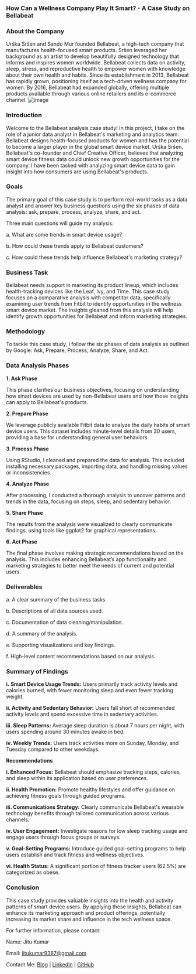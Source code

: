 ### How Can a Wellness Company Play It Smart? - A Case Study on Bellabeat

### About the Company
Urška Sršen and Sando Mur founded Bellabeat, a high-tech company that manufactures health-focused smart products. Sršen leveraged her background as an artist to develop beautifully designed technology that informs and inspires women worldwide. Bellabeat collects data on activity, sleep, stress, and reproductive health to empower women with knowledge about their own health and habits. Since its establishment in 2013, Bellabeat has rapidly grown, positioning itself as a tech-driven wellness company for women. By 2016, Bellabeat had expanded globally, offering multiple products available through various online retailers and its e-commerce channel.
![image](https://github.com/jicsjitu/Bellabeat_Case_Study/assets/162569175/f1d37928-7d7f-439b-bbfb-6a76523bb166)

### Introduction
Welcome to the Bellabeat analysis case study! In this project, I take on the role of a junior data analyst in Bellabeat's marketing and analytics team. Bellabeat designs health-focused products for women and has the potential to become a larger player in the global smart device market. Urška Sršen, Bellabeat's co-founder and Chief Creative Officer, believes that analyzing smart device fitness data could unlock new growth opportunities for the company. I have been tasked with analyzing smart device data to gain insight into how consumers are using Bellabeat's products.

### Goals
The primary goal of this case study is to perform real-world tasks as a data analyst and answer key business questions using the six phases of data analysis: ask, prepare, process, analyze, share, and act.

Three main questions will guide my analysis:

a. What are some trends in smart device usage?

b. How could these trends apply to Bellabeat customers?

c. How could these trends help influence Bellabeat's marketing strategy?

### Business Task
Bellabeat needs support in marketing its product lineup, which includes health-tracking devices like the Leaf, Ivy, and Time. This case study focuses on a comparative analysis with competitor data, specifically examining user trends from Fitbit to identify opportunities in the wellness smart device market. The insights gleaned from this analysis will help identify growth opportunities for Bellabeat and inform marketing strategies.

### Methodology
To tackle this case study, I follow the six phases of data analysis as outlined by Google: Ask, Prepare, Process, Analyze, Share, and Act.

### Data Analysis Phases

**1. Ask Phase**
   
This phase clarifies our business objectives, focusing on understanding how smart devices are used by non-Bellabeat users and how those insights can apply to Bellabeat's products.

**2. Prepare Phase**

We leverage publicly available Fitbit data to analyze the daily habits of smart device users. This dataset includes minute-level details from 30 users, providing a base for understanding general user behaviors.

**3. Process Phase**

Using RStudio, I cleaned and prepared the data for analysis. This included installing necessary packages, importing data, and handling missing values or inconsistencies.

**4. Analyze Phase**

After processing, I conducted a thorough analysis to uncover patterns and trends in the data, focusing on steps, sleep, and sedentary behavior.

**5. Share Phase**

The results from the analysis were visualized to clearly communicate findings, using tools like ggplot2 for graphical representations.

**6. Act Phase**

The final phase involves making strategic recommendations based on the analysis. This includes enhancing Bellabeat’s app functionality and marketing strategies to better meet the needs of current and potential users.

### Deliverables

a. A clear summary of the business tasks.

b. Descriptions of all data sources used.

c. Documentation of data cleaning/manipulation.

d. A summary of the analysis.

e. Supporting visualizations and key findings.

f. High-level content recommendations based on our analysis.


### Summary of Findings

**i.** **Smart Device Usage Trends:** Users primarily track activity levels and calories burned, with fewer monitoring sleep and even fewer tracking weight.

**ii. Activity and Sedentary Behavior:** Users fall short of recommended activity levels and spend excessive time in sedentary activities.

**iii. Sleep Patterns:** Average sleep duration is about 7 hours per night, with users spending around 30 minutes awake in bed.

**iv. Weekly Trends:** Users track activities more on Sunday, Monday, and Tuesday compared to other weekdays.

**Recommendations**

**i. Enhanced Focus:** Bellabeat should emphasize tracking steps, calories, and sleep within its application based on user preferences.

**ii. Health Promotion:** Promote healthy lifestyles and offer guidance on achieving fitness goals through guided programs.

**iii. Communications Strategy:** Clearly communicate Bellabeat's wearable technology benefits through tailored communication across various channels.

**iv. User Engagement:** Investigate reasons for low sleep tracking usage and engage users through focus groups or surveys.

**v. Goal-Setting Programs:** Introduce guided goal-setting programs to help users establish and track fitness and wellness objectives.

**vi. Health Status:** A significant portion of fitness tracker users (62.5%) are categorized as obese.

### Conclusion

This case study provides valuable insights into the health and activity patterns of smart device users. By applying these insights, Bellabeat can enhance its marketing approach and product offerings, potentially increasing its market share and influence in the tech wellness space.

For further information, please contact:

Name: Jitu Kumar

Email: [jitukumar9387@gmail.com](mailto:%3ca%20href=%22mailto:jitukumar9387@gmail.com%22%3ejitukumar9387@gmail.com%3c/a%3e)

Contact Me: [Blog](https://medium.com/@jicsjitu) | [LinkedIn](https://www.linkedin.com/in/jicsjitu/) | [GitHub](https://github.com/jicsjitu/)
